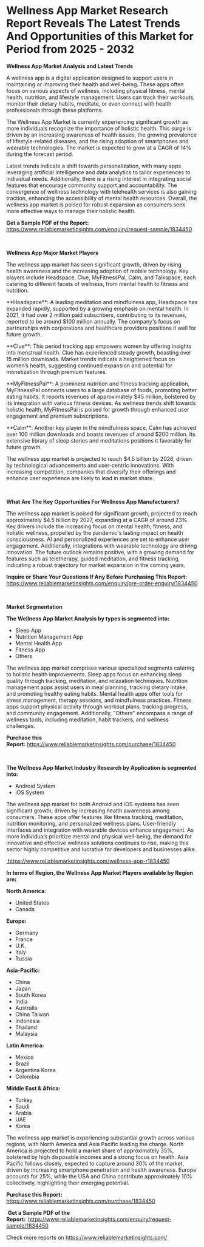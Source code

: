 <p><h1>Wellness App Market Research Report Reveals The Latest Trends And Opportunities of this Market for Period from 2025 - 2032</h1></p><p><strong>Wellness App Market Analysis and Latest Trends</strong></p>
<p><p>A wellness app is a digital application designed to support users in maintaining or improving their health and well-being. These apps often focus on various aspects of wellness, including physical fitness, mental health, nutrition, and lifestyle management. Users can track their workouts, monitor their dietary habits, meditate, or even connect with health professionals through these platforms.</p><p>The Wellness App Market is currently experiencing significant growth as more individuals recognize the importance of holistic health. This surge is driven by an increasing awareness of health issues, the growing prevalence of lifestyle-related diseases, and the rising adoption of smartphones and wearable technologies. The market is expected to grow at a CAGR of 14% during the forecast period. </p><p>Latest trends indicate a shift towards personalization, with many apps leveraging artificial intelligence and data analytics to tailor experiences to individual needs. Additionally, there is a rising interest in integrating social features that encourage community support and accountability. The convergence of wellness technology with telehealth services is also gaining traction, enhancing the accessibility of mental health resources. Overall, the wellness app market is poised for robust expansion as consumers seek more effective ways to manage their holistic health.</p></p>
<p><strong>Get a Sample PDF of the Report:&nbsp;</strong> <a href="https://www.reliablemarketinsights.com/enquiry/request-sample/1834450?utm_campaign=2206&utm_medium=2&utm_source=Github&utm_content=ia&utm_term=09032025&utm_id=wellness-app">https://www.reliablemarketinsights.com/enquiry/request-sample/1834450</a></p>
<p>&nbsp;</p>
<p><strong>Wellness App Major Market Players</strong></p>
<p><p>The wellness app market has seen significant growth, driven by rising health awareness and the increasing adoption of mobile technology. Key players include Headspace, Clue, MyFitnessPal, Calm, and Talkspace, each catering to different facets of wellness, from mental health to fitness and nutrition.</p><p>**Headspace**: A leading meditation and mindfulness app, Headspace has expanded rapidly, supported by a growing emphasis on mental health. In 2021, it had over 2 million paid subscribers, contributing to its revenues, reported to be around $100 million annually. The company's focus on partnerships with corporations and healthcare providers positions it well for future growth.</p><p>**Clue**: This period tracking app empowers women by offering insights into menstrual health. Clue has experienced steady growth, boasting over 15 million downloads. Market trends indicate a heightened focus on women’s health, suggesting continued expansion and potential for monetization through premium features.</p><p>**MyFitnessPal**: A prominent nutrition and fitness tracking application, MyFitnessPal connects users to a large database of foods, promoting better eating habits. It reports revenues of approximately $45 million, bolstered by its integration with various fitness devices. As wellness trends shift towards holistic health, MyFitnessPal is poised for growth through enhanced user engagement and premium subscriptions.</p><p>**Calm**: Another key player in the mindfulness space, Calm has achieved over 100 million downloads and boasts revenues of around $200 million. Its extensive library of sleep stories and meditations positions it favorably for future growth.</p><p>The wellness app market is projected to reach $4.5 billion by 2026, driven by technological advancements and user-centric innovations. With increasing competition, companies that diversify their offerings and enhance user experience are likely to lead in market share.</p></p>
<p>&nbsp;</p>
<p><strong>What Are The Key Opportunities For Wellness App Manufacturers?</strong></p>
<p><p>The wellness app market is poised for significant growth, projected to reach approximately $4.5 billion by 2027, expanding at a CAGR of around 23%. Key drivers include the increasing focus on mental health, fitness, and holistic wellness, propelled by the pandemic's lasting impact on health consciousness. AI and personalized experiences are set to enhance user engagement. Additionally, integrations with wearable technology are driving innovation. The future outlook remains positive, with a growing demand for features such as teletherapy, guided meditation, and fitness tracking, indicating a robust trajectory for market expansion in the coming years.</p></p>
<p><strong>Inquire or Share Your Questions If Any Before Purchasing This Report:</strong> <a href="https://www.reliablemarketinsights.com/enquiry/pre-order-enquiry/1834450?utm_campaign=2206&utm_medium=2&utm_source=Github&utm_content=ia&utm_term=09032025&utm_id=wellness-app">https://www.reliablemarketinsights.com/enquiry/pre-order-enquiry/1834450</a></p>
<p>&nbsp;</p>
<p><strong>Market Segmentation</strong></p>
<p><strong>The Wellness App Market Analysis by types is segmented into:</strong></p>
<p><ul><li>Sleep App</li><li>Nutrition Management App</li><li>Mental Health App</li><li>Fitness App</li><li>Others</li></ul></p>
<p><p>The wellness app market comprises various specialized segments catering to holistic health improvements. Sleep apps focus on enhancing sleep quality through tracking, meditation, and relaxation techniques. Nutrition management apps assist users in meal planning, tracking dietary intake, and promoting healthy eating habits. Mental health apps offer tools for stress management, therapy sessions, and mindfulness practices. Fitness apps support physical activity through workout plans, tracking progress, and community engagement. Additionally, "Others" encompass a range of wellness tools, including meditation, habit trackers, and wellness challenges.</p></p>
<p><strong>Purchase this Report:&nbsp;</strong><a href="https://www.reliablemarketinsights.com/purchase/1834450?utm_campaign=2206&utm_medium=2&utm_source=Github&utm_content=ia&utm_term=09032025&utm_id=wellness-app">https://www.reliablemarketinsights.com/purchase/1834450</a></p>
<p>&nbsp;</p>
<p><strong>The Wellness App Market Industry Research by Application is segmented into:</strong></p>
<p><ul><li>Android System</li><li>iOS System</li></ul></p>
<p><p>The wellness app market for both Android and iOS systems has seen significant growth, driven by increasing health awareness among consumers. These apps offer features like fitness tracking, meditation, nutrition monitoring, and personalized wellness plans. User-friendly interfaces and integration with wearable devices enhance engagement. As more individuals prioritize mental and physical well-being, the demand for innovative and effective wellness solutions continues to rise, making this sector highly competitive and lucrative for developers and businesses alike.</p></p>
<p><a href="https://www.reliablemarketinsights.com/wellness-app-r1834450?utm_campaign=2206&utm_medium=2&utm_source=Github&utm_content=ia&utm_term=09032025&utm_id=wellness-app">&nbsp;https://www.reliablemarketinsights.com/wellness-app-r1834450</a></p>
<p><strong>In terms of Region, the Wellness App Market Players available by Region are:</strong></p>
<p>
    <p> <strong> North America: </strong>
        <ul>
            <li>United States</li>
            <li>Canada</li>
        </ul>
        </p> 
    <p> <strong> Europe: </strong>
        <ul>
            <li>Germany</li>
            <li>France</li>
            <li>U.K.</li>
            <li>Italy</li>
            <li>Russia</li>
        </ul>
        </p> 
    <p> <strong> Asia-Pacific: </strong>
        <ul>
            <li>China</li>
            <li>Japan</li>
            <li>South Korea</li>
            <li>India</li>
            <li>Australia</li>
            <li>China Taiwan</li>
            <li>Indonesia</li>
            <li>Thailand</li>
            <li>Malaysia</li>
        </ul>
        </p> 
    <p> <strong> Latin America: </strong>
        <ul>
            <li>Mexico</li>
            <li>Brazil</li>
            <li>Argentina Korea</li>
            <li>Colombia</li>
        </ul>
        </p> 
    <p> <strong> Middle East & Africa: </strong>
        <ul>
            <li>Turkey</li>
            <li>Saudi</li>
            <li>Arabia</li>
            <li>UAE</li>
            <li>Korea</li>
        </ul>
    </p>
    </p>
<p><p>The wellness app market is experiencing substantial growth across various regions, with North America and Asia Pacific leading the charge. North America is projected to hold a market share of approximately 35%, bolstered by high disposable incomes and a strong focus on health. Asia Pacific follows closely, expected to capture around 30% of the market, driven by increasing smartphone penetration and health awareness. Europe accounts for 25%, while the USA and China contribute approximately 10% collectively, highlighting their emerging potential.</p></p>
<p><strong>Purchase this Report: </strong><a href="https://www.reliablemarketinsights.com/purchase/1834450?utm_campaign=2206&utm_medium=2&utm_source=Github&utm_content=ia&utm_term=09032025&utm_id=wellness-app">https://www.reliablemarketinsights.com/purchase/1834450</a></p>
<p>&nbsp;<strong>Get a Sample PDF of the Report:&nbsp;&nbsp;</strong><a href="https://www.reliablemarketinsights.com/enquiry/request-sample/1834450?utm_campaign=2206&utm_medium=2&utm_source=Github&utm_content=ia&utm_term=09032025&utm_id=wellness-app">https://www.reliablemarketinsights.com/enquiry/request-sample/1834450</a></p>
<p><strong></strong></p>
<p>Check more reports on <a href="https://www.reliablemarketinsights.com/?utm_campaign=2206&utm_medium=2&utm_source=Github&utm_content=ia&utm_term=09032025&utm_id=wellness-app">https://www.reliablemarketinsights.com/</a></p>